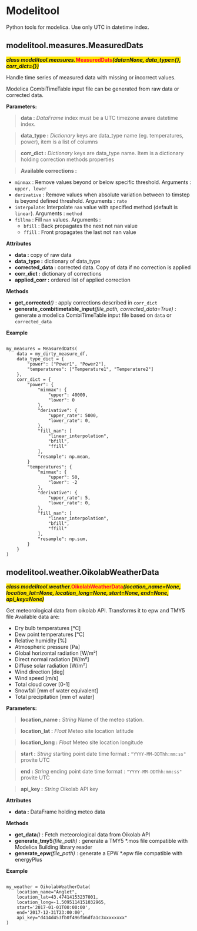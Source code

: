 # Modelitool

Python tools for modelica.
Use only UTC in datetime index.

## modelitool.measures.MeasuredDats

<span style="background-color: #ffe600">***class modelitool.measures.***<span style="color: #ff0040; font-size:1em">**MeasuredDats**</span>***(data=None,   data_type=\{\},   corr_dict=\{\})***</span>


Handle time series of measured data with missing or incorrect values.

Modelica CombiTimeTable input file can be generated from raw data or corrected data.
 
 
**Parameters:**
>**data :** *DataFrame* index must be a UTC timezone aware datetime index.

>**data_type :** *Dictionary* keys are data_type name (eg. temperatures, power), item is a list of columns

>**corr_dict :** *Dictionary* keys are data_type name. Item is a dictionary holding correction methods properties


>**Available corrections :**
- <code>minmax</code> : Remove values beyond or below specific threshold. Arguments : <code>upper, lower</code>
- <code>derivative</code> : Remove values when absolute variation between to timstep is beyond defined threshold. Arguments : <code>rate</code>
- <code>interpolate</code>: Interpolate <code>nan</code> value with specified method (default is <code>linear</code>). Arguments : <code>method</code>
- <code>fillna</code> : Fill <code>nan</code> values. Arguments :
	- <code>bfill</code> : Back propagates the next not nan value
	- <code>ffill</code> : Front propagates the last not nan value

**Attributes**
- **data :** copy of raw data
- **data_type :** dictionary of data_type
- **corrected_data :** corrected data. Copy of data if no correction is applied
- **corr_dict :** dictionary of corrections
- **applied_corr :** ordered list of applied correction

**Methods**
- **get_corrected**_()_ : apply corrections described in <code>corr_dict</code>
- **generate_combitimetable_input**_(file_path, corrected_data=True)_ : generate a modelica CombiTimeTable input file based on <code>data</code> or <code>corrected_data</code>

**Example**

<pre><code>
my_measures = MeasuredDats(
	data = my_dirty_measure_df,
	data_type_dict = {
		"power": ["Power1", "Power2"],
		"temperatures": ["Temperature1", "Temperature2"]
	},
	corr_dict = {
		"power": {
			"minmax": {
				"upper": 40000,
				"lower": 0
			},
			"derivative": {
				"upper_rate": 5000,
				"lower_rate": 0,
			},
			"fill_nan": [
				"linear_interpolation",
				"bfill",
				"ffill"
			],
			"resample": np.mean,
		}
		"temperatures": {
			"minmax": {
				"upper": 50,
				"lower": -2
			},
			"derivative": {
				"upper_rate": 5,
				"lower_rate": 0,
			},
			"fill_nan": [
				"linear_interpolation",
				"bfill",
				"ffill"
			],
			"resample": np.sum,
		}
	}
)
</code></pre>

## modelitool.weather.OikolabWeatherData

<span style="background-color: #ffe600">***class modelitool.weather.***<span style="color: #ff0040; font-size:1em">**OikolabWeatherData**</span>***(location_name=None,   location_lat=None,   location_long=None,    start=None,   end=None,   api_key=None)***</span>

Get meteorological data from oikolab API. Transforms it to epw and TMY5 file
Available data are:
- Dry bulb temperatures [°C]
- Dew point temperatures [°C]
- Relative humidity [%]
- Atmospheric pressure [Pa]
- Global horizontal radiation [W/m²]
- Direct normal radiation [W/m²]
- Diffuse solar radiation [W/m²]
- Wind direction [deg]
- Wind speed [m/s]
- Total cloud cover [0-1]
- Snowfall [mm of water equivalent]
- Total precipitation [mm of water]

 
 
**Parameters:**
>**location_name :** *String* Name of the meteo station.

>**location_lat :** *Float* Meteo site location latitude

>**location_long :** *Float* Meteo site location longitude

>**start :** *String* starting point date time format : <code>"YYYY-MM-DDThh:mm:ss"</code> provite UTC

>**end :** *String* ending point date time format : <code>"YYYY-MM-DDThh:mm:ss"</code> provite UTC

>**api_key :** *String* Oikolab API key

**Attributes**
- **data :** DataFrame holding meteo data

**Methods**
- **get_data**_()_ : Fetch meteorological data from Oikolab API
- **generate_tmy5**_(file_path)_ : generate  a TMY5 *.mos file compatible with Modelica Building library reader
- **generate_epw**_(file_path)_ : generate a EPW *.epw file compatible with energyPlus 

**Example**
<pre><code>
my_weather = OikolabWeatherData(
    location_name="Anglet",
    location_lat=43.47414153237001,
    location_long=-1.5095114151032965,
    start='2017-01-01T00:00:00',
    end='2017-12-31T23:00:00',
    api_key="d414d453fb0f496fb6dfa1c3xxxxxxxx"
)
</code></pre>